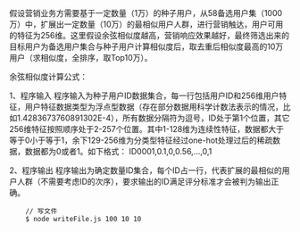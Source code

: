 假设营销业务方需要基于一定数量（1万）的种子用户，从58备选用户集（1000万）中，扩展出一定数量（10万）的最相似用户人群，进行营销触达，用户可用的特征为256维。这里假设余弦相似度越高，营销响应效果越好，最终筛选出来的目标用户为备选用户集合与种子用户计算相似度后，取去重后相似度最高的10万用户（求相似度，全排序，取Top10万）。

余弦相似度计算公式：


1、程序输入
程序输入为种子用户ID数据集合，每一行包括用户ID和256维用户特征，用户特征数据类型为浮点型数据（存在部分数据用科学计数法表示的情况，比如1.4283673760891302E-4），所有数据分隔符为逗号，ID处于第1个位置，其它256维特征按照顺序处于2-257个位置。其中1-128维为连续性特征，数据都大于等于0小于等于1，余下129-256维为分类型特征经过one-hot处理过后的稀疏数据，数据都为0或者1。如下格式：
ID0001,0.1,0,0.56,…,0,1

2、程序输出
程序输出为确定数量ID集合，每个ID占一行，代表扩展的最相似的用户人群（不需要考虑ID的次序），要求输出的ID满足评分标准才会被判为输出正确。
```
    // 写文件
    $ node writeFile.js 100 10 10
```

